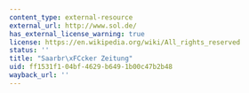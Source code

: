 ```yaml
---
content_type: external-resource
external_url: http://www.sol.de/
has_external_license_warning: true
license: https://en.wikipedia.org/wiki/All_rights_reserved
status: ''
title: "Saarbr\xFCcker Zeitung"
uid: ff1531f1-04bf-4629-b649-1b00c47b2b48
wayback_url: ''
---
```

